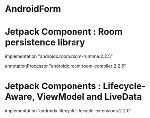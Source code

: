 # AndroidForm


# Jetpack Component : Room persistence library
<p>implementation "androidx.room:room-runtime:2.2.5"</p>
<p>annotationProcessor "androidx.room:room-compiler:2.2.5"</p>

# Jetpack Components : Lifecycle-Aware, ViewModel and LiveData
<p>implementation 'androidx.lifecycle:lifecycle-extensions:2.2.0'</p>
